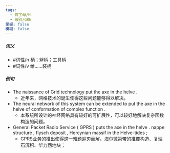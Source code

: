 ```yaml
---
tags:
  - 首字母/H
  - 级别/GRE
掌握: false
模糊: false
---
```

##### 词义
- #词性/n  柄；斧柄；工具柄
- #词性/v  给……装柄
##### 例句
- The naissance of Grid technology put the axe in the helve .
	- 近年来，网格技术的诞生使得这些问题能够得以解决。
- The neural network of this system can be extended to put the axe in the helve of conformation of complex function .
	- 本系统所设计的神经网络具有较好的可扩展性，可以较好地解决复杂函数构造的问题。
- General Packet Radio Service ( GPRS ) puts the axe in the helve . nappe structure , flysch deposit , Hercynian massif in the Helve-tides ;
	- GPRS业务的推出使得这一难题迎刃而解。海尔微第带的推覆构造、复理石沉积、华力西地块；
